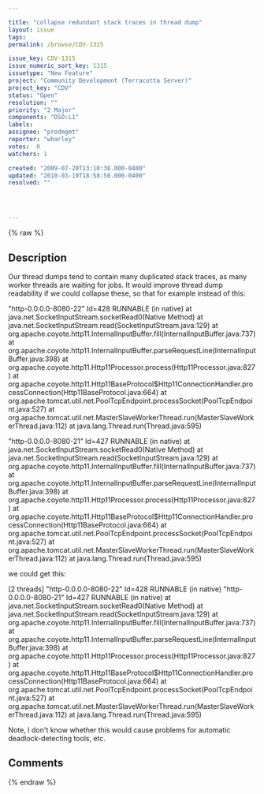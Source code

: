 ```yaml
---

title: "collapse redundant stack traces in thread dump"
layout: issue
tags: 
permalink: /browse/CDV-1315

issue_key: CDV-1315
issue_numeric_sort_key: 1315
issuetype: "New Feature"
project: "Community Development (Terracotta Server)"
project_key: "CDV"
status: "Open"
resolution: ""
priority: "2 Major"
components: "DSO:L1"
labels: 
assignee: "prodmgmt"
reporter: "wharley"
votes:  0
watchers: 1

created: "2009-07-20T13:10:38.000-0400"
updated: "2010-03-19T18:58:50.000-0400"
resolved: ""




---
```


{% raw %}

## Description

<div markdown="1" class="description">

Our thread dumps tend to contain many duplicated stack traces, as many worker threads are waiting for jobs.  It would improve thread dump readability if we could collapse these, so that for example instead of this:

"http-0.0.0.0-8080-22" Id=428 RUNNABLE (in native)
	at java.net.SocketInputStream.socketRead0(Native Method)
	at java.net.SocketInputStream.read(SocketInputStream.java:129)
	at org.apache.coyote.http11.InternalInputBuffer.fill(InternalInputBuffer.java:737)
	at org.apache.coyote.http11.InternalInputBuffer.parseRequestLine(InternalInputBuffer.java:398)
	at org.apache.coyote.http11.Http11Processor.process(Http11Processor.java:827)
	at org.apache.coyote.http11.Http11BaseProtocol$Http11ConnectionHandler.processConnection(Http11BaseProtocol.java:664)
	at org.apache.tomcat.util.net.PoolTcpEndpoint.processSocket(PoolTcpEndpoint.java:527)
	at org.apache.tomcat.util.net.MasterSlaveWorkerThread.run(MasterSlaveWorkerThread.java:112)
	at java.lang.Thread.run(Thread.java:595)

"http-0.0.0.0-8080-21" Id=427 RUNNABLE (in native)
	at java.net.SocketInputStream.socketRead0(Native Method)
	at java.net.SocketInputStream.read(SocketInputStream.java:129)
	at org.apache.coyote.http11.InternalInputBuffer.fill(InternalInputBuffer.java:737)
	at org.apache.coyote.http11.InternalInputBuffer.parseRequestLine(InternalInputBuffer.java:398)
	at org.apache.coyote.http11.Http11Processor.process(Http11Processor.java:827)
	at org.apache.coyote.http11.Http11BaseProtocol$Http11ConnectionHandler.processConnection(Http11BaseProtocol.java:664)
	at org.apache.tomcat.util.net.PoolTcpEndpoint.processSocket(PoolTcpEndpoint.java:527)
	at org.apache.tomcat.util.net.MasterSlaveWorkerThread.run(MasterSlaveWorkerThread.java:112)
	at java.lang.Thread.run(Thread.java:595)

we could get this:

[2 threads]
"http-0.0.0.0-8080-22" Id=428 RUNNABLE (in native)
"http-0.0.0.0-8080-21" Id=427 RUNNABLE (in native)
	at java.net.SocketInputStream.socketRead0(Native Method)
	at java.net.SocketInputStream.read(SocketInputStream.java:129)
	at org.apache.coyote.http11.InternalInputBuffer.fill(InternalInputBuffer.java:737)
	at org.apache.coyote.http11.InternalInputBuffer.parseRequestLine(InternalInputBuffer.java:398)
	at org.apache.coyote.http11.Http11Processor.process(Http11Processor.java:827)
	at org.apache.coyote.http11.Http11BaseProtocol$Http11ConnectionHandler.processConnection(Http11BaseProtocol.java:664)
	at org.apache.tomcat.util.net.PoolTcpEndpoint.processSocket(PoolTcpEndpoint.java:527)
	at org.apache.tomcat.util.net.MasterSlaveWorkerThread.run(MasterSlaveWorkerThread.java:112)
	at java.lang.Thread.run(Thread.java:595)

Note, I don't know whether this would cause problems for automatic deadlock-detecting tools, etc.


</div>

## Comments



{% endraw %}
